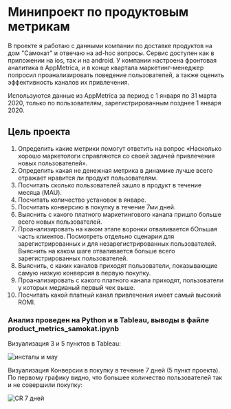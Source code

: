 # Минипроект по продуктовым метрикам
В проекте я работаю с данными компании по доставке продуктов на дом "Самокат" и отвечаю на ad-hoc вопросы. Сервис доступен как в приложении на ios, так и на android. У компании настроена фронтовая аналитика в AppMetrica, и в конце квартала маркетинг-менеджер попросил проанализировать поведение пользователей, а также оценить эффективность каналов их привлечения. 

Используются данные из AppMetrica за период с 1 января по 31 марта 2020, только по пользователям, зарегистрированным позднее 1 января 2020.

## Цель проекта
1. Определить какие метрики помогут ответить на вопрос «Насколько хорошо маркетологи справляются со своей задачей привлечения новых пользователей». 
2. Определить какая не денежная метрика в динамике лучше всего отражает нравится ли продукт пользователям.
3. Посчитать сколько пользователей зашло в продукт в течение месяца (MAU).
4. Посчитать количество установок в январе.
5. Посчитать конверсию в покупку в течение 7ми дней.
6. Выяснить с какого платного маркетингового канала пришло больше всего новых пользователей.
7. Проанализировать на каком этапе воронки отваливается бОльшая часть клиентов. Посмотреть отдельно сценарии для зарегистрированных и для незарегистрированных пользователей. Выяснить на каком шаге отваливается больше всего зарегистрированных пользователей.
8. Выяснить, с каких каналов приходят пользователи, показывающие самую низкую конверсия в первую покупку.
9. Проанализировать с какого платного канала приходят, пользователи у которых медианый первый чек выше.
10. Посчитать какой платный канал привлечения имеет самый высокий ROMI.

### Анализ проведен на Python и в Tableau, выводы в файле product_metrics_samokat.ipynb
Визуализация 3 и 5 пунктов в Tableau:

![инсталы и мау](https://github.com/belladzhu/product-analysis/assets/101130608/0de0476d-2290-4689-bf64-6456e7738ca9)

Визуализация Конверсии в покупку в течение 7 дней (5 пункт проекта). По первому графику видно, что большее количество пользователей так и не совершили покупку:

![CR 7 дней](https://github.com/belladzhu/product-analysis/assets/101130608/78e22243-0a05-46f2-af52-9f04cda9e0f2)
